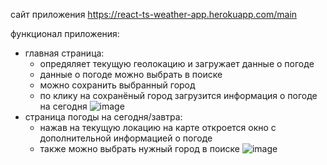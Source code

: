 сайт приложения https://react-ts-weather-app.herokuapp.com/main

функционал приложения:
- главная страница: 
  - опредяляет текущую геолокацию и загружает данные о погоде
  - данные о погоде можно выбрать в поиске
  - можно сохранить выбранный город
  - по клику на сохранёный город загрузится информация о погоде на сегодня
![image](https://user-images.githubusercontent.com/61758214/130704340-ad1be89a-523d-4648-8df2-35f01f6342c1.png)
- страница погоды на сегодня/завтра:
  - нажав на текущую локацию на карте откроется окно с дополнительной информацией о погоде
  - также можно выбрать нужный город в поиске
![image](https://user-images.githubusercontent.com/61758214/130703066-04bdf55d-53b2-4686-9493-377ec9e16746.png)
